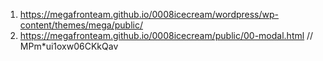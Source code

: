 1. <https://megafronteam.github.io/0008icecream/wordpress/wp-content/themes/mega/public/>
2. <https://megafronteam.github.io/0008icecream/public/00-modal.html>
// MPm*ui1oxw06CKkQav
